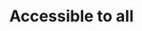 ---
layout: path
learningPath: accessible
title: Accessible to all
description: Build a site that works for all of your users.
overview: |
    All users should be able to access your content. In this section you'll
    learn how to provide a robust experience to your users that accounts for
    their context and any situational, temporary, or permanent impairments.
tags:
  - article
  - path
---